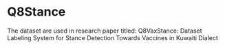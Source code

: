 # Q8Stance
The dataset are used in research paper titled: Q8VaxStance: Dataset Labeling System for Stance Detection Towards Vaccines in Kuwaiti Dialect
